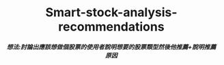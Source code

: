<h1 align='center'> Smart-stock-analysis-recommendations</h1>
<h5 align='center'>想法:討論出應該想做個股票的使用者說明想要的股票類型然後他推薦+說明推薦原因</h5>

    
     
  
